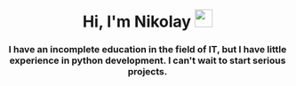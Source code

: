 <h1 align="center">Hi, I'm Nikolay
<img src="https://github.com/blackcater/blackcater/raw/main/images/Hi.gif" height="32"/></h1>
<h3 align="center">I have an incomplete education in the field of IT, but I have little experience in python development. I can't wait to start serious projects.</h3>
<!--
**Weakness-code/Weakness-code** is a ✨ _special_ ✨ repository because its `README.md` (this file) appears on your GitHub profile.

Here are some ideas to get you started:

- 🔭 I’m currently working on ...
- 🌱 I’m currently learning ...
- 👯 I’m looking to collaborate on ...
- 🤔 I’m looking for help with ...
- 💬 Ask me about ...
- 📫 How to reach me: ...
- 😄 Pronouns: ...
- ⚡ Fun fact: ...
-->
